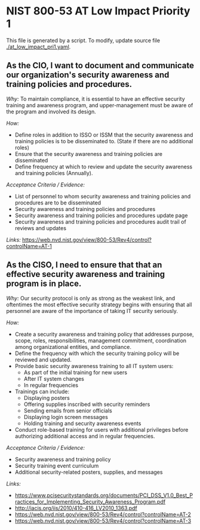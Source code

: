 # NIST 800-53 AT Low Impact Priority 1

This file is generated by a script. To modify, update source file [./at_low_impact_pri1.yaml](./at_low_impact_pri1.yaml).

## As the CIO, I want to document and communicate our organization's security awareness and training policies and procedures.

*Why:*
To maintain compliance, it is essential to have an effective security training and awareness program, and upper-management must be aware of the program and involved its design.

*How:* 
* Define roles in addition to ISSO or ISSM that the security awareness and training policies is to be disseminated to. (State if there are no additional roles)
* Ensure that the security awareness and training policies are disseminated
* Define frequency at which to review and update the security awareness and training policies (Annually).

*Acceptance Criteria / Evidence:*
* List of personnel to whom security awareness and training policies and procedures are to be disseminated
* Security awareness and training policies and procedures
* Security awareness and training policies and procedures update page
* Security awareness and training policies and procedures audit trail of reviews and updates

*Links:*
https://web.nvd.nist.gov/view/800-53/Rev4/control?controlName=AT-1
## As the CISO, I need to ensure that that an effective security awareness and training program is in place.

*Why:*
Our security protocol is only as strong as the weakest link, and oftentimes the most effective security strategy begins with ensuring that all personnel are aware of the importance of taking IT security seriously.


*How:* 
* Create a security awareness and training policy that addresses purpose, scope, roles, responsibilities, management commitment, coordination among organizational entities, and compliance.
* Define the frequency with which the security training policy will be reviewed and updated.
* Provide basic security awareness training to all IT system users:
  * As part of the initial training for new users
  * After IT system changes
  * In regular frequencies
* Trainings can include:
  * Displaying posters
  * Offering supplies inscribed with security reminders
  * Sending emails from senior officials
  * Displaying login screen messages
  * Holding training and security awareness events
* Conduct role-based training for users with additional privileges before authorizing additional access and in regular frequencies.


*Acceptance Criteria / Evidence:*
* Security awareness and training policy
* Security training event curriculum
* Additional security-related posters, supplies, and messages


*Links:*
* https://www.pcisecuritystandards.org/documents/PCI_DSS_V1.0_Best_Practices_for_Implementing_Security_Awareness_Program.pdf
* http://iacis.org/iis/2010/410-416_LV2010_1363.pdf
* https://web.nvd.nist.gov/view/800-53/Rev4/control?controlName=AT-2
* https://web.nvd.nist.gov/view/800-53/Rev4/control?controlName=AT-3
